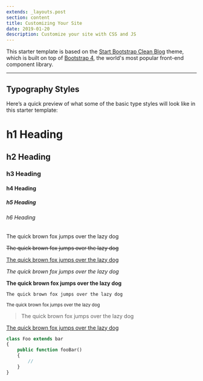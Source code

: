 ```yaml
---
extends: _layouts.post
section: content
title: Customizing Your Site
date: 2019-01-20
description: Customize your site with CSS and JS
---
```


This starter template is based on the [Start Bootstrap Clean Blog](https://startbootstrap.com/template-overviews/clean-blog/) theme, which is built on top of  [Bootstrap 4](https://getbootstrap.com/), the world's most popular front-end component library.

---

## Typography Styles

Here’s a quick preview of what some of the basic type styles will look like in this starter template:

# h1 Heading
## h2 Heading
### h3 Heading
#### h4 Heading
##### h5 Heading
###### h6 Heading

The quick brown fox jumps over the lazy dog

<s>The quick brown fox jumps over the lazy dog</s>

<u>The quick brown fox jumps over the lazy dog</u>

_The quick brown fox jumps over the lazy dog_

**The quick brown fox jumps over the lazy dog**

`The quick brown fox jumps over the lazy dog`

<small>The quick brown fox jumps over the lazy dog</small>

> The quick brown fox jumps over the lazy dog

[The quick brown fox jumps over the lazy dog](#)

```php
class Foo extends bar
{
    public function fooBar()
    {
        //
    }
}
```
